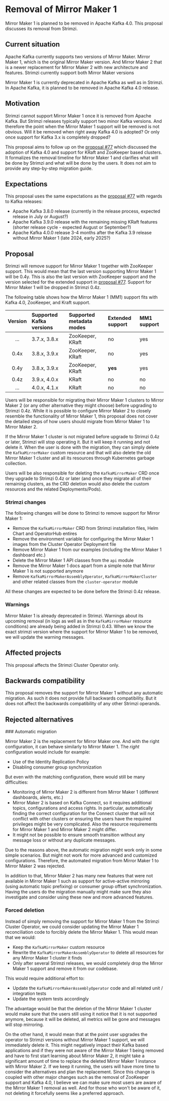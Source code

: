 # Removal of Mirror Maker 1

Mirror Maker 1 is planned to be removed in Apache Kafka 4.0.
This proposal discusses its removal from Strimzi.

## Current situation

Apache Kafka currently supports two versions of Mirror Maker.
Mirror Maker 1, which is the original Mirror Maker version.
And Mirror Maker 2 that is a newer replacement for Mirror Maker 2 with new architecture and features.
Strimzi currently support both Mirror Maker versions

Mirror Maker 1 is currently deprecated in Apache Kafka as well as in Strimzi.
In Apache Kafka, it is planned to be removed in Apache Kafka 4.0 release.

## Motivation

Strimzi cannot support Mirror Maker 1 once it is removed from Apache Kafka.
But Strimzi releases typically support two minor Kafka versions.
And therefore the point when the Mirror Maker 1 support will be removed is not obvious.
Will it be removed when right away Kafka 4.0 is adopted?
Or only once support for Kafka 3.x is completely dropped?

This proposal aims to follow up on the [proposal #77](https://github.com/strimzi/proposals/blob/main/077-support-for-kafka-4.0.md) which discussed the adoption of Kafka 4.0 and support for KRaft and ZooKeeper based clusters.
It formalizes the removal timeline for Mirror Maker 1 and clarifies what will be done by Strimzi and what will be done by the users.
It does not aim to provide any step-by-step migration guide.

## Expectations

This proposal uses the same expectations as the [proposal #77](https://github.com/strimzi/proposals/blob/main/077-support-for-kafka-4.0.md) with regards to Kafka releases:
* Apache Kafka 3.8.0 release (currently in the release process, expected release in July or August?)
* Apache Kafka 3.9.0 release with the remaining missing KRaft features (shorter release cycle - expected August or September?)
* Apache Kafka 4.0.0 release 3-4 months after the Kafka 3.9 release without Mirror Maker 1 (late 2024, early 2025?)

## Proposal

Strimzi will remove support for Mirror Maker 1 together with ZooKeeper support.
This would mean that the last version supporting Mirror Maker 1 will be 0.4y.
This is also the last version with ZooKeeper support and the version selected for the extended support in [proposal #77](https://github.com/strimzi/proposals/blob/main/077-support-for-kafka-4.0.md).
Support for Mirror Maker 1 will be dropped in Strimzi 0.4z.

The following table shows how the Mirror Maker 1 (MM1) support fits with Kafka 4.0, ZooKeeper, and Kraft support.

| Version | Supported Kafka versions | Supported metadata modes | Extended support | MM1 support |
| :-----: |:-------------------------|:-------------------------|:-----------------|:------------|
| ...     | 3.7.x, 3.8.x             | ZooKeeper, KRaft         | no               | yes         |
| 0.4x    | 3.8.x, 3.9.x             | ZooKeeper, KRaft         | no               | yes         |
| 0.4y    | 3.8.x, 3.9.x             | ZooKeeper, KRaft         | **yes**          | yes         |
| 0.4z    | 3.9.x, 4.0.x             | KRaft                    | no               | no          |
| ...     | 4.0.x, 4.1.x             | KRaft                    | no               | no          |

Users will be responsible for migrating their Mirror Maker 1 clusters to Mirror Maker 2 (or any other alternative they might choose) before upgrading to Strimzi 0.4z.
While it is possible to configure Mirror Maker 2 to closely resemble the functionality of Mirror Maker 1, this proposal does not cover the detailed steps of how users should migrate from Mirror Maker 1 to Mirror Maker 2.

If the Mirror Maker 1 cluster is not migrated before upgrade to Strimzi 0.4z or later, Strimzi will stop operating it.
But it will keep it running and not delete it.
When the user is done with the migration, they can simply delete the `KafkaMirrorMaker` custom resource and that will also delete the old Mirror Maker 1 cluster and all its resources through Kubernetes garbage collection.

Users will be also responsible for deleting the `KafkaMirrorMaker` CRD once they upgrade to Strimzi 0.4z or later (and once they migrate all of their remaining clusters, as the CRD deletion would also delete the custom resources and the related Deployments/Pods).

### Strimzi changes

The following changes will be done to Strimzi to remove support for Mirror Maker 1:
* Remove the `KafkaMirrorMaker` CRD from Strimzi installation files, Helm Chart and OperatorHub entires
* Remove the environment variable for configuring the Mirror Maker 1 images from the Cluster Operator Deployment file
* Remove Mirror Maker 1 from our examples (including the Mirror Maker 1 dashboard etc.)
* Delete the Mirror Maker 1 API classes from the `api` module
* Remove the Mirror Maker 1 docs apart from a simple note that Mirror Maker 1 is not supported anymore
* Remove `KafkaMirrorMakerAssemblyOperator`, `KafkaMirrorMakerCluster` and other related classes from the `cluster-operator` module

All these changes are expected to be done before the Strimzi 0.4z release.

### Warnings

Mirror Maker 1 is already deprecated in Strimzi.
Warnings about its upcoming removal (in logs as well as in the `KafkaMirrorMaker` resource conditions) are already being added in Strimzi 0.43.
When we know the exact strimzi version where the support for Mirror Maker 1 to be removed, we will update the warning messages.

## Affected projects

This proposal affects the Strimzi Cluster Operator only.

## Backwards compatibility

This proposal removes the support for Mirror Maker 1 without any automatic migration.
As such it does not provide full backwards compatibility.
But it does not affect the backwards compatibility of any other Strimzi operands.

## Rejected alternatives

### Automatic migration

Mirror Maker 2 is the replacement for Mirror Maker one.
And with the right configuration, it can behave similarly to Mirror Maker 1.
The _right_ configuration would include for example:
* Use of the Identity Replication Policy
* Disabling consumer group synchronization

But even with the matching configuration, there would still be many difficulties:
* Monitoring of Mirror Maker 2 is different from Mirror Maker 1 (different dashboards, alerts, etc.)
* Mirror Maker 2 is based on Kafka Connect, so it requires additional topics, configurations and access rights.
  In particular, automatically finding the correct configuration for the Connect cluster that will not conflict with other clusters or ensuring the users have the required privileges might be very complicated.
  Also the resource requirements for Mirror Maker 1 and Mirror Maker 2 might differ.
* It might not be possible to ensure smooth transition without any message loss or without any duplicate messages.

Due to the reasons above, the automatic migration might work only in some simple scenarios.
But might not work for more advanced and customized configurations.
Therefore, the automated migration from Mirror Maker 1 to Mirror Maker 2 was rejected.

In addition to that, Mirror Maker 2 has many new features that were not available in Mirror Maker 1 such as support for active-active mirroring (using automatic topic prefixing) or consumer group offset synchronization.
Having the users do the migration manually might make sure they also investigate and consider using these new and more advanced features.

### Forced deletion

Instead of simply removing the support for Mirror Maker 1 from the Strimzi Cluster Operator, we could consider updating the Mirror Maker 1 reconciliation code to forcibly delete the Mirror Maker 1.
This would mean that we would:
* Keep the `KafkaMirrorMaker` custom resource
* Rewrite the `KafkaMirrorMakerAssemblyOperator` to delete all resources for any Mirror Maker 1 cluster it finds
* Only after several Strimzi releases, we would completely drop the Mirror Maker 1 support and remove it from our codebase.

This would require additional effort to:
* Update the `KafkaMirrorMakerAssemblyOperator` code and all related unit / integration tests
* Update the system tests accordingly

The advantage would be that the deletion of the Mirror Maker 1 cluster would make sure that the users still using it notice that it is not supported anymore, because it will be deleted, all metrics will be gone and messages will stop mirroring.

On the other hand, it would mean that at the point user upgrades the operator to Strimzi versions without Mirror Maker 1 support, we will immediately delete it.
This might negatively impact their Kafka based applications and if they were not aware of the Mirror Maker 1 being removed and have to first start learning about Mirror Maker 2, it might take a significant amount of time to replace the deleted Mirror Maker 1 instance with Mirror Maker 2.
If we keep it running, the users will have more time to consider the alternatives and plan the replacement.
Since this change is coupled with other major changes such as the removal of ZooKeeper support and Kafka 4.0, I believe we can make sure most users are aware of the Mirror Maker 1 removal as well.
And for those who won't be aware of it, not deleting it forcefully seems like a preferred approach.
